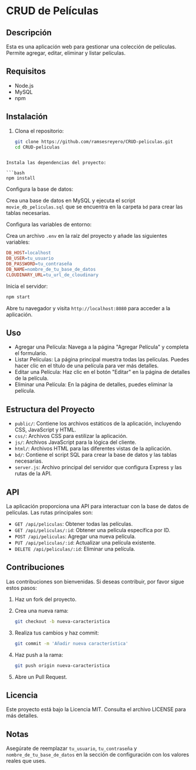 # CRUD de Películas

## Descripción

Esta es una aplicación web para gestionar una colección de películas. Permite agregar, editar, eliminar y listar películas.

## Requisitos

- Node.js
- MySQL
- npm

## Instalación

1. Clona el repositorio:

   ```bash
   git clone https://github.com/ramsesreyero/CRUD-peliculas.git
   cd CRUD-peliculas
```

Instala las dependencias del proyecto:

```bash
npm install
```

Configura la base de datos:

Crea una base de datos en MySQL y ejecuta el script `movie_db_peliculas.sql` que se encuentra en la carpeta `bd` para crear las tablas necesarias.

Configura las variables de entorno:

Crea un archivo `.env` en la raíz del proyecto y añade las siguientes variables:

```makefile
DB_HOST=localhost
DB_USER=tu_usuario
DB_PASSWORD=tu_contraseña
DB_NAME=nombre_de_tu_base_de_datos
CLOUDINARY_URL=tu_url_de_cloudinary
```

Inicia el servidor:

```bash
npm start
```

Abre tu navegador y visita `http://localhost:8080` para acceder a la aplicación.

## Uso

- Agregar una Película: Navega a la página "Agregar Película" y completa el formulario.
- Listar Películas: La página principal muestra todas las películas. Puedes hacer clic en el título de una película para ver más detalles.
- Editar una Película: Haz clic en el botón "Editar" en la página de detalles de la película.
- Eliminar una Película: En la página de detalles, puedes eliminar la película.

## Estructura del Proyecto

- `public/`: Contiene los archivos estáticos de la aplicación, incluyendo CSS, JavaScript y HTML.
- `css/`: Archivos CSS para estilizar la aplicación.
- `js/`: Archivos JavaScript para la lógica del cliente.
- `html/`: Archivos HTML para las diferentes vistas de la aplicación.
- `bd/`: Contiene el script SQL para crear la base de datos y las tablas necesarias.
- `server.js`: Archivo principal del servidor que configura Express y las rutas de la API.

## API

La aplicación proporciona una API para interactuar con la base de datos de películas. Las rutas principales son:

- `GET /api/peliculas`: Obtener todas las películas.
- `GET /api/peliculas/:id`: Obtener una película específica por ID.
- `POST /api/peliculas`: Agregar una nueva película.
- `PUT /api/peliculas/:id`: Actualizar una película existente.
- `DELETE /api/peliculas/:id`: Eliminar una película.

## Contribuciones

Las contribuciones son bienvenidas. Si deseas contribuir, por favor sigue estos pasos:

1. Haz un fork del proyecto.
2. Crea una nueva rama:

   ```bash
   git checkout -b nueva-caracteristica
   ```

3. Realiza tus cambios y haz commit:

   ```bash
   git commit -m 'Añadir nueva característica'
   ```

4. Haz push a la rama:

   ```bash
   git push origin nueva-caracteristica
   ```

5. Abre un Pull Request.

## Licencia

Este proyecto está bajo la Licencia MIT. Consulta el archivo LICENSE para más detalles.

## Notas

Asegúrate de reemplazar `tu_usuario`, `tu_contraseña` y `nombre_de_tu_base_de_datos` en la sección de configuración con los valores reales que uses.